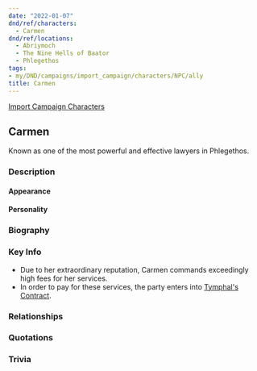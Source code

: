 ```yaml
---
date: "2022-01-07"
dnd/ref/characters:
  - Carmen
dnd/ref/locations:
  - Abriymoch
  - The Nine Hells of Baator
  - Phlegethos
tags:
- my/DND/campaigns/import_campaign/characters/NPC/ally
title: Carmen
---
```


[Import Campaign Characters](/dnd/characters/)

## Carmen

Known as one of the most powerful and effective lawyers in Phlegethos.

### Description

#### Appearance

#### Personality

### Biography

### Key Info

- Due to her extraordinary reputation, Carmen commands exceedingly high fees for her services.
- In order to pay for these services, the party enters into [Tymphal's Contract](/dnd/notes/tymphals-contract).

### Relationships

### Quotations

### Trivia
